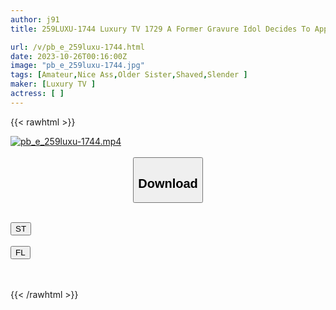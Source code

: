 ```yaml
---
author: j91
title: 259LUXU-1744 Luxury TV 1729 A Former Gravure Idol Decides To Appear In An AV Because She Wants To Have A Hot Relationship With A Professional! You Can’t Take Your Eyes Off The Way Their Tight Slender Bodies Twist And Intertwine In A Bewitching Way!

url: /v/pb_e_259luxu-1744.html
date: 2023-10-26T00:16:00Z
image: "pb_e_259luxu-1744.jpg"
tags: [Amateur,Nice Ass,Older Sister,Shaved,Slender ]
maker: [Luxury TV ]
actress: [ ]
---
```



{{< rawhtml >}}

<div class="video" data-videoid="7XP1w34BVrFY3O">
    <a href="javascript:;">
        <img src="https://my.j91.asia/v/pb_e_259luxu-1744.jpg" width="WIDTH" height="HEIGHT" alt="pb_e_259luxu-1744.mp4" loading="lazy">
    </a>
</div>

<script type="text/javascript" src="https://j91.asia/asset/on-demand-st.js"></script>

<br>
  <link rel="stylesheet" href="https://j91.asia/asset/bs5.css">
  
  <center>
  <button class="btn btn-primary" type="button" data-bs-toggle="collapse" data-bs-target=".multi-collapse" aria-expanded="false" aria-controls="multiCollapseExample1 multiCollapseExample2"><h2>Download</h2></button></center>
</p>
<div class="row">
  <div class="col">
    <div class="collapse multi-collapse" id="multiCollapseExample1">
      <div class="card card-body">
	      	      <br>
<div class="buttons">  
<a href="https://streamtape.to/v/7XP1w34BVrFY3O"><button class="btn-hover color-3"><i class="fa fa-download"></i> ST</button></a></div>
    </div>
  </div>
</div>
  <div class="col">
    <div class="collapse multi-collapse" id="multiCollapseExample2">
      <div class="card card-body">
	      <br>
<div class="buttons">
    <a href="https://filelions.online/f/v2ld5pe5vrpp"><button class="btn-hover color-9"><i class="fa fa-download"></i> FL</button></a></div>
<br><br>
      </div>
    </div>
  </div>
</div>

{{< /rawhtml >}}
